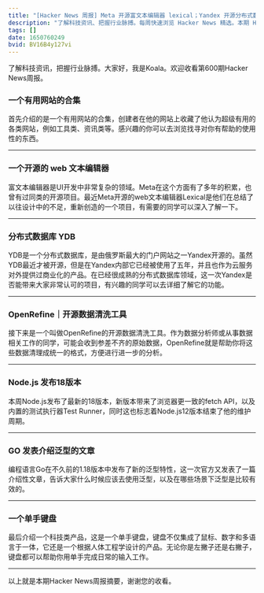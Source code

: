 ```yaml
---
title: "[Hacker News 周报] Meta 开源富文本编辑器 lexical；Yandex 开源分布式数据库 YDB；Node.js 18 发布"
description: "了解科技资讯、把握行业脉搏。每周快速浏览 Hacker News 精选。本期 Hacker Newsletter 地址：https://mailchi.mp/hackernewsletter/600"
tags: []
date: 1650760249
bvid: BV16B4y127vi
---
```

了解科技资讯，把握行业脉搏。大家好，我是Koala。欢迎收看第600期Hacker News周报。

### 一个有用网站的合集
首先介绍的是一个有用网站的合集，创建者在他的网站上收藏了他认为超级有用的各类网站，例如工具类、资讯类等。感兴趣的你可以去浏览找寻对你有帮助的使用性的东西。

---

### 一个开源的 web 文本编辑器

富文本编辑器是UI开发中非常复杂的领域。Meta在这个方面有了多年的积累，也曾有过同类的开源项目。最近Meta开源的web文本编辑器Lexical是他们在总结了以往设计中的不足，重新创造的一个项目，有需要的同学可以深入了解一下。

---

### 分布式数据库 YDB

YDB是一个分布式数据库，是由俄罗斯最大的门户网站之一Yandex开源的。虽然YDB最近才被开源，但是在Yandex内部它已经被使用了五年，并且也作为云服务对外提供过商业化的产品。在已经很成熟的分布式数据库领域，这一次Yandex是否能带来大家非常认可的项目，有兴趣的同学可以去详细了解它的功能。

---

### OpenRefine｜开源数据清洗工具

接下来是一个叫做OpenRefine的开源数据清洗工具。作为数据分析师或从事数据相关工作的同学，可能会收到参差不齐的原始数据，OpenRefine就是帮助你将这些数据清理成统一的格式，方便进行进一步的分析。

---
### Node.js 发布18版本

本周Node.js发布了最新的18版本，新版本带来了浏览器更一致的fetch API，以及内置的测试执行器Test Runner，同时这也标志着Node.js12版本结束了他的维护周期。

---
### GO 发表介绍泛型的文章

编程语言Go在不久前的1.18版本中发布了新的泛型特性，这一次官方又发表了一篇介绍性文章，告诉大家什么时候应该去使用泛型，以及在哪些场景下泛型是比较有效的。

---
### 一个单手键盘

最后介绍一个科技类产品，这是一个单手键盘，键盘不仅集成了鼠标、数字和多语言于一体，它还是一个根据人体工程学设计的产品。无论你是左撇子还是右撇子，键盘都可以帮助你用单手完成日常的输入工作。

---

以上就是本期Hacker News周报摘要，谢谢您的收看。


